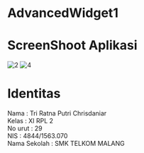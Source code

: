 # AdvancedWidget1

# ScreenShoot Aplikasi 
![2](https://cloud.githubusercontent.com/assets/22118129/18814707/9e7230a4-8345-11e6-9bcb-1a1d398ecc6e.JPG)
![4](https://cloud.githubusercontent.com/assets/22118129/18814708/9e769b44-8345-11e6-8d15-9e4b095144ec.JPG)

# Identitas 
Nama    : Tri Ratna Putri Chrisdaniar <br>
Kelas   : XI RPL 2 <br>
No urut : 29 <br> 
NIS     : 4844/1563.070 <br>
Nama Sekolah : SMK TELKOM MALANG
